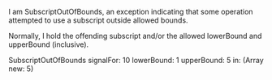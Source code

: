 I am SubscriptOutOfBounds, an exception indicating that some operation attempted to use a subscript outside allowed bounds.

Normally, I hold the offending subscript and/or the allowed lowerBound and upperBound (inclusive).

SubscriptOutOfBounds 
	signalFor: 10 
	lowerBound: 1 
	upperBound: 5 
	in: (Array new: 5)